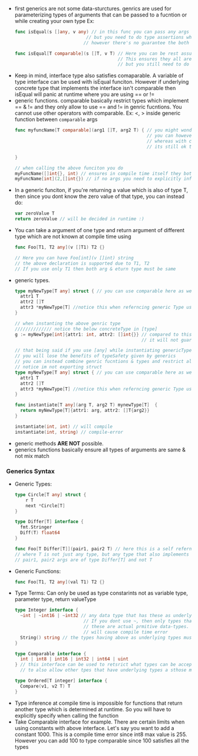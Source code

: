 - first generics are not some data-sturctures. genrics are used for parameterizing types of arguments that can be passed to a fucntion or while creating your own type
  Ex: 
  ```go
  func isEqual(s []any, v any) // in this func you can pass any args and write your own logic on those arguments
                             // but you need to do type assertions when you need their conceret type and value
                            // however there's no guarantee the both arguments belong to same concrete type
  
  func isEqual[T comparable](s []T, v T) // Here you can be rest assured that both args belong to same dataType - int, or string etc not mix match
                                         // This ensures they all are restricted to same dataType
                                         // but you still need to do type assertions to know their concrete value
  
  ```
- Keep in mind, interface type also satisfies comaparable. A variable of type interface can be used with isEqual funciton. However if underlying concrete type that implements the interface isn't comparable then isEqual will panic at runtime where you are using == or !=
- generic functions. comparable basically restrict types which implement == & != and they only allow to use == and != in genric fucntions. You cannot use other operators with comparable. Ex: <, > inside generic function between `comparable` args
  ```go
  func myfuncName[T comparable](arg1 []T, arg2 T) { // you might wonder why cant we use any here
                                                    // you can however that also means you have to do type assertions and ony then you can use == & !=
                                                    // whereas with comparable you can directly start using == & != only
                                                    // its still ok to use any depending on usecase

  }

  // when calling the above funciton you do
  myFuncName([]int{}, int) // ensures in compile time itself they both belong to same dataType
  myFuncName[int](2,[]int{}) // if no args you need to explicitly infer T by specifying it when calling the function. optional when args are present
  ```
- In a generic funciton, if you're returning a value which is also of type T, then since you dont know the zero value of that type, you can instead do:   
  ```go
  var zeroValue T
  return zeroValue // will be decided in runtime :)
  ```
- You can take a argument of one type and return argument of different type which are not known at compile time using
  ```go
  func Foo[T1, T2 any](v []T1) T2 {}

  // Here you can have Foo[int](v []int) string
  // the above declaration is supported due to T1, T2
  // If you use only T1 then both arg & eturn type must be same
  ```
- generic types.
  ```go
  type myNewType[T any] struct { // you can use comparable here as well
    attr1 T
    attr2 []T
    attr3 *myNewType[T] //notice this when referncing generic Type use [T]
  }

  // when instanting the above genric type
  ////////////// notice the below concreteType in [type]
  g := myNewType[int]{attr1: int, attr2: []int{}} // compared to this if you use any without type parameterization
                                                  // it will not guarantee all of them belong to same dataType

  // that being said if you use [any] while instantiating genericType,(myNewType[any]{attr1: string, attr2: []int{}}) 
  // you will lose the benefits of typeSafety given by generics
  // you can instead combine genric fucntions & types and restrict all args to belong to same dataType
  // notice im not exporting struct
  type myNewType[T any] struct { // you can use comparable here as well
    attr1 T
    attr2 []T
    attr3 *myNewType[T] //notice this when referncing generic Type use [T]
  }

  func instantiate[T any](arg T, arg2 T) mynewType[T]  {
    return myNewType[T]{attr1: arg, attr2: []T{arg2}}
  }

  instantiate(int, int) // will compile
  instantiate(int, string) // compile-error

  ```
- generic methods **ARE NOT** possible. 
- generics functions basically ensure all types of arguments are same & not mix match

### Generics Syntax
- Generic Types:   
  ```go
  type Circle[T any] struct {
      r T
      next *Circle[T]
  }

  type Differ[T] interface {
    fmt.Stringer
    Diff(T) float64
  }

  func Foo[T Differ[T]](pair1, pair2 T) // here this is a self refernecing type constarint 
  // where T is not just any type, but any type that also implements the interface Differ
  // pair1, pair2 args are of type Differ[T] and not T
  ```
- Generic Functions:    
  ```go
  func Foo[T1, T2 any](val T1) T2 {}
  ```
- Type Terms: Can only be used as type constarints not as variable type, parameter type, return valueType    
  ```go
  type Integer interface {
    ~int | ~int16 | ~int32 // any data type that has these as underlying concrete types
                            // If you dont use ~, then only types that can satisfy 
                            // these are actual prmitive data-types. Tring to use type which implements these types
                            // will cause compile time error
    String() string // the types having above as underlying types must also implement this method
  }

  type Comparable interface {
    int | int8 | int16 | int32 | int64 | uint
  } // this interface can be used to retsrict what types can be accepted by a type constraint
    // to also allow other tpes that have underlying types a sthose metioned, you put ~ before them 

  type Ordered[T integer] interface {
    Compare(v1, v2 T) T
  }
  ```
- Type inference at compile time is impossible for functions that return another type which is determined at runtime. So you will have to explicitly specify when calling the function
- Take Comparable interface for example. There are certain limits when using constants with above interface. Let's say you want to add a constant 1000. This is a compile time error since int8 max value is 255. However you can add 100 to type comparable since 100 satisfies all the types
